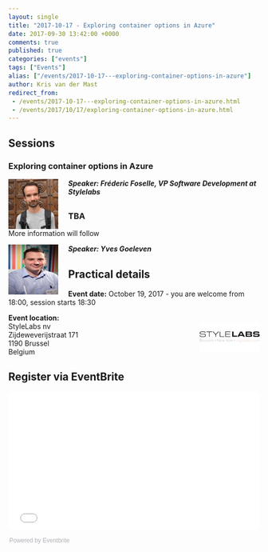 ```yaml
---
layout: single
title: "2017-10-17 - Exploring container options in Azure"
date: 2017-09-30 13:42:00 +0000
comments: true
published: true
categories: ["events"]
tags: ["Events"]
alias: ["/events/2017-10-17---exploring-container-options-in-azure"]
author: Kris van der Mast
redirect_from:
 - /events/2017-10-17---exploring-container-options-in-azure.html
 - /events/2017/10/17/exploring-container-options-in-azure.html
---
```



## Sessions
### Exploring container options in Azure


<p style="margin-bottom: 30px;"><em><img src="/assets/media/speakers/benny-michielsen.jpg" alt="" align="left" width="100" height="100" style="margin-right: 20px;"> <em><strong>Speaker: Fréderic Foselle, VP Software Development at Stylelabs</strong>&nbsp;</em></em></p>  


### TBA
More information will follow

<p style="margin-bottom: 30px;"><em><img src="/assets/media/speakers/yves-goeleven.jpg" alt="" align="left" width="100" height="100" style="margin-right: 20px;"> <em><strong>Speaker: Yves Goeleven</strong>&nbsp;</em></em></p>  


## Practical details

**Event date:** October 19, 2017 - you are welcome from 18:00, session starts 18:30

**Event location:**<br />
<img width="120" height="60" align="right" alt="" src="/assets/media/sponsors/logo-stylelabs.jpg">
StyleLabs nv<br />
Zijdeweverijstraat 171<br />
1190 Brussel<br />
Belgium

## Register via EventBrite
<div style="width:100%; text-align:left;"><iframe src="//www.eventbrite.com/e/exploring-container-options-in-azure-tickets-38408968258" frameborder="0" height="275" width="100%" vspace="0" hspace="0" marginheight="5" marginwidth="5" scrolling="auto" allowtransparency="true"></iframe><div style="font-family:Helvetica, Arial; font-size:12px; padding:10px 0 5px; margin:2px; width:100%; text-align:left;" ><a class="powered-by-eb" style="color: #ADB0B6; text-decoration: none;" target="_blank" href="http://www.eventbrite.com/">Powered by Eventbrite</a></div></div>
